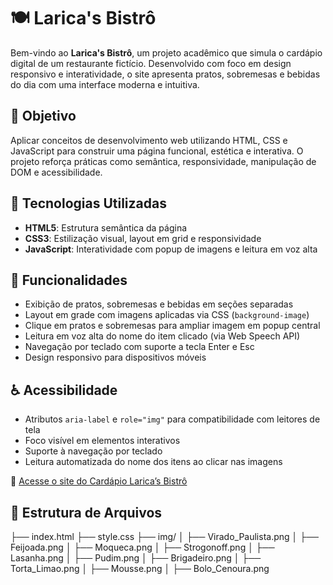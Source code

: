 # 🍽️ Larica's Bistrô

Bem-vindo ao **Larica's Bistrô**, um projeto acadêmico que simula o cardápio digital de um restaurante fictício. Desenvolvido com foco em design responsivo e interatividade, o site apresenta pratos, sobremesas e bebidas do dia com uma interface moderna e intuitiva.

## 🎯 Objetivo

Aplicar conceitos de desenvolvimento web utilizando HTML, CSS e JavaScript para construir uma página funcional, estética e interativa. O projeto reforça práticas como semântica, responsividade, manipulação de DOM e acessibilidade.

## 🧪 Tecnologias Utilizadas

- **HTML5**: Estrutura semântica da página
- **CSS3**: Estilização visual, layout em grid e responsividade
- **JavaScript**: Interatividade com popup de imagens e leitura em voz alta

## 📸 Funcionalidades

- Exibição de pratos, sobremesas e bebidas em seções separadas
- Layout em grade com imagens aplicadas via CSS (`background-image`)
- Clique em pratos e sobremesas para ampliar imagem em popup central
- Leitura em voz alta do nome do item clicado (via Web Speech API)
- Navegação por teclado com suporte a tecla Enter e Esc
- Design responsivo para dispositivos móveis

## ♿️ Acessibilidade

- Atributos `aria-label` e `role="img"` para compatibilidade com leitores de tela
- Foco visível em elementos interativos
- Suporte à navegação por teclado
- Leitura automatizada do nome dos itens ao clicar nas imagens

🔗 [Acesse o site do Cardápio Larica’s Bistrô](https://red-imortais2310.github.io/Cardapio-QR_CODE/)


## 📁 Estrutura de Arquivos
├── index.html ├── style.css ├── img/ │ ├── Virado_Paulista.png │ ├── Feijoada.png │ ├── Moqueca.png │ ├── Strogonoff.png │ ├── Lasanha.png │ ├── Pudim.png │ ├── Brigadeiro.png │ ├── Torta_Limao.png │ ├── Mousse.png │ ├── Bolo_Cenoura.png


